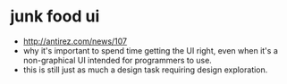 # [](#junk-food-ui)junk food ui

-   <http://antirez.com/news/107>
-   why it's important to spend time getting the UI right, even when it's a non-graphical UI intended for programmers to use.
-   this is still just as much a design task requiring design exploration.
